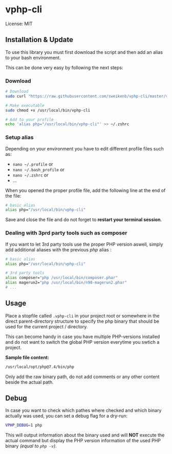 # vphp-cli

License: MIT


## Installation & Update

To use this library you must first download the script and then add an alias to your bash environment.

This can be done very easy by following the next steps:


### Download

```bash
# Download
sudo curl "https://raw.githubusercontent.com/sweikenb/vphp-cli/master/vphp.sh" --output /usr/local/bin/vphp-cli

# Make executable
sudo chmod +x /usr/local/bin/vphp-cli

# Add to your profile
echo 'alias php="/usr/local/bin/vphp-cli"' >> ~/.zshrc
```


### Setup alias

Depending on your environment you have to edit different profile files such as:

- `nano ~/.profile` or
- `nano ~/.bash_profile` or 
- `nano ~/.zshrc` or 
- ...


When you opened the proper profile file, add the following line at the end of the file:

```bash
# basic alias
alias php="/usr/local/bin/vphp-cli"
```

Save and close the file and do not forget to **restart your terminal session**.


### Dealing with 3prd party tools such as composer

If you want to let 3rd party tools use the proper PHP version aswell, simply add additional aliases with the previous _php_ alias :

```bash
# basic alias
alias php="/usr/local/bin/vphp-cli"

# 3rd party tools
alias composer="php /usr/local/bin/composer.phar"
alias magerun2="php /usr/local/bin/n98-magerun2.phar"
# ...
```


## Usage

Place a stopfile called `.vphp-cli` in your project root or somewhere in the direct parent-directory structure to specify the php binary that should be used for the current project / directory.

This can become handy in case you have multiple PHP-versions installed and do not want to switch the global PHP version everytime you swtich a project.

**Sample file content:**

```bash
/usr/local/opt/php@7.4/bin/php
```

Only add the raw binary path, do not add comments or any other content beside the actual path.


## Debug

In case you want to check which pathes where checked and which binary actually was used, you can set a debug flag for a dry-run:

```bash
VPHP_DEBUG=1 php
```

This will output information about the binary used and will **NOT** execute the actual command but display the PHP version information of the used PHP binary _(equal to `php -v`)_.
